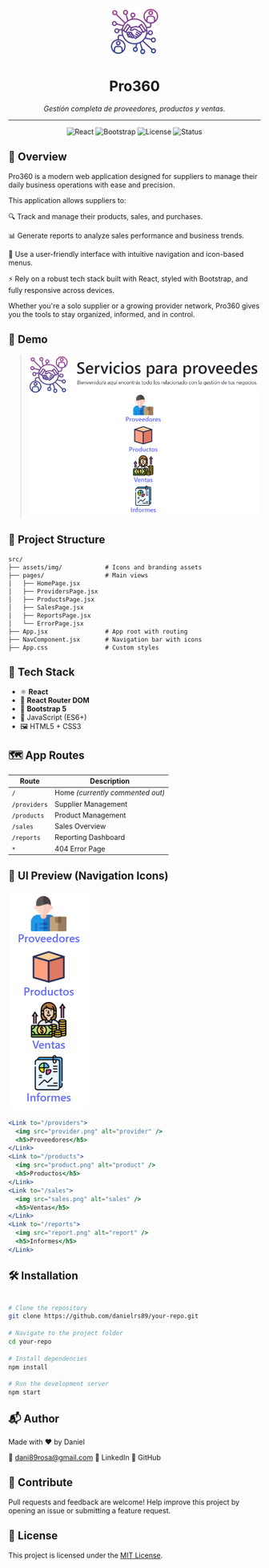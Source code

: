 <!-- npx json-server db.json --port 3001 -->
<!-- npm run dev -->
<p align="center">
  <img src="./src/assets/img/load.png" alt="App Logo" height="100" />
</p>


<h1 align="center"> Pro360</h1>
<p align="center"><i>Gestión completa de proveedores, productos y ventas.</i></p>

--- 

<p align="center">
  <img alt="React" src="https://img.shields.io/badge/React-18-blue?logo=react" />
  <img alt="Bootstrap" src="https://img.shields.io/badge/Bootstrap-5-purple?logo=bootstrap" />
  <img alt="License" src="https://img.shields.io/badge/License-MIT-green.svg" />
  <img alt="Status" src="https://img.shields.io/badge/status-Under_Development-yellow" />
</p>


## 🧾 Overview

Pro360 is a modern web application designed for suppliers to manage their daily business operations with ease and precision.

This application allows suppliers to:

🔍 Track and manage their products, sales, and purchases.

📊 Generate reports to analyze sales performance and business trends.

🧭 Use a user-friendly interface with intuitive navigation and icon-based menus.

⚡ Rely on a robust tech stack built with React, styled with Bootstrap, and fully responsive across devices.

Whether you're a solo supplier or a growing provider network, Pro360 gives you the tools to stay organized, informed, and in control.


## 🚀 Demo

> ![alt text](image-1.png)


## 📁 Project Structure

```plaintext
src/
├── assets/img/            # Icons and branding assets
├── pages/                 # Main views
│   ├── HomePage.jsx
│   ├── ProvidersPage.jsx
│   ├── ProductsPage.jsx
│   ├── SalesPage.jsx
│   ├── ReportsPage.jsx
│   └── ErrorPage.jsx
├── App.jsx                # App root with routing
├── NavComponent.jsx       # Navigation bar with icons
├── App.css                # Custom styles
```


## 🧠 Tech Stack

- ⚛️ **React**
- 🧭 **React Router DOM**
- 🎨 **Bootstrap 5**
- 🧰 JavaScript (ES6+)
- 🖼️ HTML5 + CSS3


## 🗺️ App Routes

| Route        | Description                      |
| ------------ | -------------------------------- |
| `/`          | Home *(currently commented out)* |
| `/providers` | Supplier Management              |
| `/products`  | Product Management               |
| `/sales`     | Sales Overview                   |
| `/reports`   | Reporting Dashboard              |
| `*`          | 404 Error Page                   |


## 📸 UI Preview (Navigation Icons)

![alt text](image.png)
```jsx
<Link to="/providers">
  <img src="provider.png" alt="provider" />
  <h5>Proveedores</h5>
</Link>
<Link to="/products">
  <img src="product.png" alt="product" />
  <h5>Productos</h5>
</Link>
<Link to="/sales">
  <img src="sales.png" alt="sales" />
  <h5>Ventas</h5>
</Link>
<Link to="/reports">
  <img src="report.png" alt="report" />
  <h5>Informes</h5>
</Link>
```


## 🛠️ Installation
```bash

# Clone the repository
git clone https://github.com/danielrs89/your-repo.git

# Navigate to the project folder
cd your-repo

# Install dependencies
npm install

# Run the development server
npm start
```


## 📬 Author

Made with ❤️ by Daniel

📧 dani89rosa@gmail.com
🔗 LinkedIn
🐙 GitHub


## 📢 Contribute

Pull requests and feedback are welcome!
Help improve this project by opening an issue or submitting a feature request.


## 📝 License

This project is licensed under the [MIT License]().
